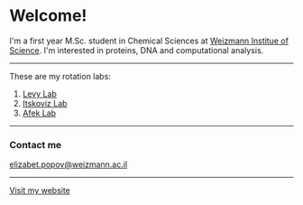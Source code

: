 # Welcome!

I'm a first year M.Sc. student in Chemical Sciences at [Weizmann Institue of Science](https://www.weizmann.ac.il/pages/).
I'm interested in proteins, DNA and computational analysis.

---

These are my rotation labs:
1. [Levy Lab](https://www.weizmann.ac.il/CSB/levy/)
2. [Itskoviz Lab](https://shalevlab.weizmann.ac.il/)
3. [Afek Lab](https://www.weizmann.ac.il/CSB/Afek/home)

---
### Contact me
elizabet.popov@weizmann.ac.il

---
[Visit my website](https://elizabethpopov.github.io/elizabethp.github.io/)
